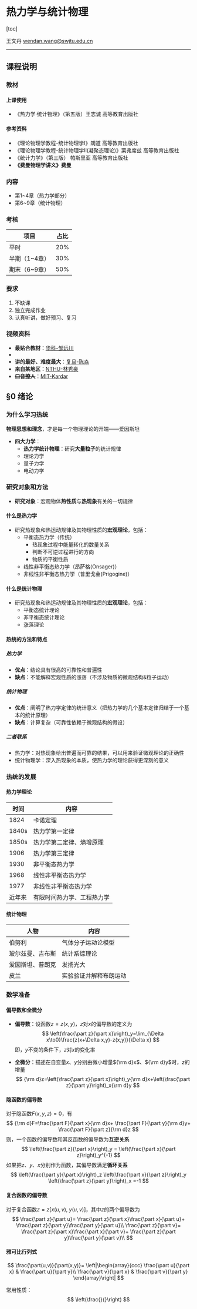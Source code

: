 # 热力学与统计物理

[toc]

王文丹 wendan.wang@swjtu.edu.cn

---

## 课程说明

### 教材

#### 上课使用

* 《热力学·统计物理》（第五版）王志诚 高等教育出版社

#### 参考资料

* 《理论物理学教程-统计物理学Ⅰ》朗道 高等教育出版社
* 《理论物理学教程-统计物理学Ⅱ(凝聚态理论)》栗弗席兹 高等教育出版社
* 《统计力学》（第三版） 帕斯里亚 高等教育出版社
* **《费曼物理学讲义》费曼**

### 内容

* 第1~4章（热力学部分）
* 第6~9章（统计物理）

### 考核

| 项目 | 占比 |
| ---- | ---- |
| 平时 | 20%  |
|半期（1~4章）|30%|
|期末（6~9章）|50%|

### 要求

1. 不缺课
2. 独立完成作业
3. 认真听讲，做好预习、复习


### 视频资料

* **最贴合教材**：[华科-邹远川](https://www.bilibili.com/video/av18162204?from=search&seid=16657029810201188240)
* []()
* **讲的最好、难度最大**：[复旦-陈焱](https://v.youku.com/v_show/id_XNTk5OTcyMjM2.html?spm=a2h0j.11185381.listitem_page1.5~A&&f=19568939)
* **来自某地区**：[NTHU-林秀豪](https://www.youtube.com/playlist?list=PLS0SUwlYe8cyk1WY3t4GcL5AjWhE9w_9b)
* **~~口音撩人~~**：[MIT-Kardar](https://www.youtube.com/playlist?list=PLUl4u3cNGP60gl3fdUTKRrt5t_GPx2sRg)
## §0 绪论

### 为什么学习热统

**物理思想和理念**，才是每一个物理理论的开端——爱因斯坦

* **四大力学**：
  * **热力学统计物理**：研究**大量粒子**的统计规律
  * 理论力学
  * 量子力学
  * 电动力学

### 研究对象和方法

* **研究对象**：宏观物体**热性质**与**热现象**有关的一切规律

#### 什么是热力学

* 研究热现象和热运动规律及其物理性质的**宏观理论**，包括：
  * 平衡态热力学（传统）
    * 热现象过程中能量转化的数量关系
    * 判断不可逆过程进行的方向
    * 物质的平衡性质
  * 线性非平衡态热力学（昂萨格(Onsager)）
  * 非线性非平衡态热力学（普里戈金(Prigogine)）

#### 什么是统计物理

* 研究热现象和热运动规律及其物理性质的**宏观理论**，包括：
  * 平衡态统计理论
  * 非平衡态统计理论
  * 涨落理论

#### 热统的方法和特点

##### 热力学

* **优点**：结论具有很高的可靠性和普遍性
* **缺点**：不能解释宏观性质的涨落（不涉及物质的微观结构&粒子运动）

##### 统计物理

* **优点**：阐明了热力学定律的统计意义（把热力学的几个基本定律归结于一个基本的统计原理）
* **缺点**：计算复杂（可靠性依赖于微观结构的假设）

##### 二者联系

* 热力学：对热现象给出普遍而可靠的结果，可以用来验证微观理论的正确性
* 统计物理学：深入热现象的本质，使热力学的理论获得更深刻的意义

### 热统的发展

#### 热力学理论

| 时间 | 内容 |
| ---- | ---- |
|1824|卡诺定理|
|1840s|热力学第一定律|
|1850s|热力学第二定律、熵增原理|
|1906|热力学第三定律|
|1930|非平衡态热力学|
|1968|线性非平衡态热力学|
|1977|非线性非平衡态热力学|
|近年来|有限时间热力学、工程热力学|

#### 统计物理

| 人物 | 内容 |
| ---- | ---- |
|伯努利|气体分子运动论模型|
|玻尔兹曼、吉布斯|统计系综理论|
|爱因斯坦、普朗克|发扬光大|
|皮兰|实验验证并解释布朗运动|

### 数学准备

#### 偏导数和全微分

* **偏导数**：设函数$z=z(x,y)$，$z$对$x$的偏导数的定义为
  $$
  \left(\frac{\part z}{\part x}\right)_y=\lim_{\Delta x\to0}\frac{z(x+\Delta x,y)-z(x,y)}{\Delta x}
  $$
  即，$y$不变的条件下，$z$对$x$的变化率

* **全微分**：描述在自变量$x$、$y$分别由微小增量${\rm d}x$、${\rm d}y$时，$z$的增量
  $$
  {\rm d}z=\left(\frac{\part z}{\part x}\right)_y{\rm d}x+\left(\frac{\part z}{\part y}\right)_x{\rm d}y
  $$

#### 隐函数的偏导数

对于隐函数$F(x,y,z)=0$，有
$$
{\rm d}F=\frac{\part F}{\part x}{\rm d}x+
\frac{\part F}{\part y}{\rm d}y+
\frac{\part F}{\part z}{\rm d}z
$$
则，一个函数的偏导数和其反函数的偏导数为**互逆关系**
$$
\left(\frac{\part z}{\part x}\right)_y = \left(\frac{\part x}{\part z}\right)_y^{-1}
$$
如果把$z$、$y$、$x$分别作为函数，其偏导数满足**循环关系**
$$
\left(\frac{\part y}{\part x}\right)_z
\left(\frac{\part x}{\part z}\right)_y
\left(\frac{\part z}{\part y}\right)_x
=-1
$$

#### 复合函数的偏导数

对于复合函数$z=z[x(u,v),\ y(u,v)]$，其中$z$的两个偏导数为
$$
\frac{\part z}{\part u}=
\frac{\part z}{\part x}\frac{\part x}{\part u}+
\frac{\part z}{\part y}\frac{\part y}{\part u}\\
\frac{\part z}{\part v}=
\frac{\part z}{\part x}\frac{\part x}{\part v}+
\frac{\part z}{\part y}\frac{\part y}{\part v}\\
$$

#### 雅可比行列式

$$
\frac{\part(u,v)}{\part(x,y)}=
\left|\begin{array}{ccc}
\frac{\part u}{\part x} & \frac{\part u}{\part y}\\
\frac{\part v}{\part x} & \frac{\part v}{\part y}
\end{array}\right|
$$

常用性质：
$$
\left(\frac{}{}\right)
$$
